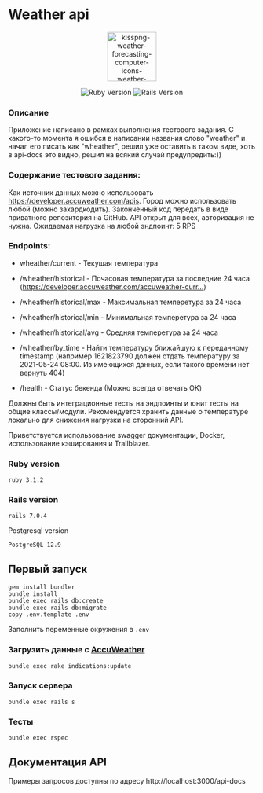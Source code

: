 # Weather api

<p align="center">
      <a href="https://ibb.co/T8xLq9j"><img src="https://i.ibb.co/KqpwzT4/kisspng-weather-forecasting-computer-icons-weather-5ace7698320550-2720845715234802162049.png" alt="kisspng-weather-forecasting-computer-icons-weather-5ace7698320550-2720845715234802162049" border="0" width="100"/></a>
</p>

<p align="center">
   <img src="https://img.shields.io/badge/ruby%20version-3.1.2-green" alt="Ruby Version">
   <img src="https://img.shields.io/badge/rails%20version-7.0.4-brightgreen" alt="Rails Version">
</p>

### Описание

Приложение написано в рамках выполнения тестового задания. С какого-то момента я ошибся в написании названия слово "weather" и начал его писать как "wheather", решил уже оставить в таком виде, хоть в api-docs это видно, решил на всякий случай предупредить:))

### Содержание тестового задания:

Как источник данных можно использовать https://developer.accuweather.com/apis. Город можно использовать любой (можно захардкодить). Законченный код передать в виде приватного репозитория на GitHub. API открыт для всех, авторизация не нужна. Ожидаемая нагрузка на любой эндпоинт: 5 RPS

### Endpoints:

* wheather/current - Текущая температура

* /wheather/historical - Почасовая температура за последние 24 часа (https://developer.accuweather.com/accuweather-curr…)

* /wheather/historical/max - Максимальная темперетура за 24 часа

* /wheather/historical/min - Минимальная темперетура за 24 часа

* /wheather/historical/avg - Средняя темперетура за 24 часа

* /wheather/by_time - Найти температуру ближайшую к переданному timestamp (например 1621823790 должен отдать температуру за 2021-05-24 08:00. Из имеющихся данных, если такого времени нет вернуть 404)

* /health - Статус бекенда (Можно всегда отвечать OK)

Должны быть интеграционные тесты на эндпоинты и юнит тесты на общие классы/модули. Рекомендуется хранить данные о температуре локально для снижения нагрузки на сторонний API.

Приветствуется использование swagger документации, Docker, использование кэширования и Trailblazer.

### Ruby version

```
ruby 3.1.2
```

### Rails version

```
rails 7.0.4
```

Postgresql version

```
PostgreSQL 12.9
```

## Первый запуск

```
gem install bundler
bundle install
bundle exec rails db:create
bundle exec rails db:migrate
copy .env.template .env
```

Заполнить переменные окружения в `.env`

### Загрузить данные с [AccuWeather](https://developer.accuweather.com/)

```
bundle exec rake indications:update
```

### Запуск сервера

```
bundle exec rails s
```

### Тесты

```
bundle exec rspec
```

## Документация API

Примеры запросов доступны по адресу http://localhost:3000/api-docs
